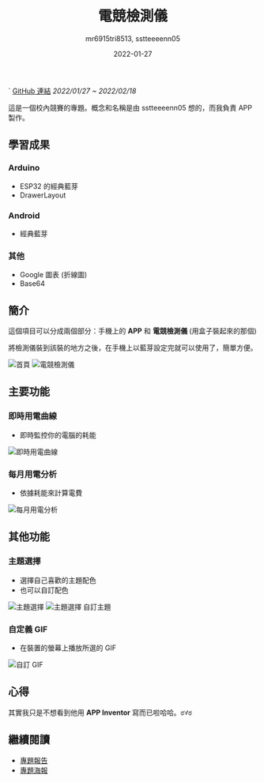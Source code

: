 ﻿---
title: 電競檢測儀
date: 2022-01-27
author: mr6915tri8513, sstteeeenn05
tags:
- Android
- Arduino
---
`
[GitHub 連結](https://github.com/mr6915tri8513/psu_sensor/) *2022/01/27 ~ 2022/02/18*

這是一個校內競賽的專題。概念和名稱是由 sstteeeenn05 想的，而我負責 APP 製作。

## 學習成果
### Arduino
* ESP32 的經典藍芽
* DrawerLayout

### Android
* 經典藍芽

### 其他
* Google 圖表 (折線圖)
* Base64

## 簡介
這個項目可以分成兩個部分：手機上的 **APP** 和 **電競檢測儀** (用盒子裝起來的那個)

將檢測儀裝到該裝的地方之後，在手機上以藍芽設定完就可以使用了，簡單方便。

![首頁](https://raw.githubusercontent.com/mr6915tri8513/PSU-Sensor/main/image/home_page.png)
![電競檢測儀](https://raw.githubusercontent.com/mr6915tri8513/PSU-Sensor/main/image/psu_sensor.png)

## 主要功能
### 即時用電曲線
* 即時監控你的電腦的耗能

![即時用電曲線](https://raw.githubusercontent.com/mr6915tri8513/PSU-Sensor/main/image/realtime_power_curve.png)

### 每月用電分析
* 依據耗能來計算電費

![每月用電分析](https://raw.githubusercontent.com/mr6915tri8513/PSU-Sensor/main/image/monthly_electricity_bill.png)

## 其他功能
### 主題選擇
* 選擇自己喜歡的主題配色
* 也可以自訂配色

![主題選擇](https://raw.githubusercontent.com/mr6915tri8513/PSU-Sensor/main/image/theme_selection1.png)
![主題選擇 自訂主題](https://raw.githubusercontent.com/mr6915tri8513/PSU-Sensor/main/image/theme_selection2.png)

### 自定義 GIF
* 在裝置的螢幕上播放所選的 GIF

![自訂 GIF](https://raw.githubusercontent.com/mr6915tri8513/PSU-Sensor/main/image/custom_gif.png)

## 心得
其實我只是不想看到他用 **APP Inventor** 寫而已啦哈哈。ಠ∀ಠ

## 繼續閱讀
* [專題報告](https://docs.google.com/document/d/1FVkLBTZC96mhLJgCocfJtQiRm_G0Y6w3WS7A6OTI-0U/edit?usp=sharing)
* [專題海報](https://docs.google.com/presentation/d/165Q1h3KwI0_cRLtgMjYvsV04R0i37KH8IDyzQW7O_wc/edit?usp=sharing)

<style>
img {
    max-height: 592px;
}
img[alt="電競檢測儀"] {
    max-height: 374px;
}
</style>